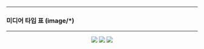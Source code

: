 -----
### 미디어 타입 표 (image/*)
-----
<div align="center">
<img src="https://github.com/user-attachments/assets/0580bedc-4769-4459-b501-6d2a12d58450">
<img src="https://github.com/user-attachments/assets/eeabb426-5c98-43e1-bc6a-2f6dca0f7f75">
<img src="https://github.com/user-attachments/assets/dcf5cf6d-4724-4f70-97de-94c183557e2c">
</div>
